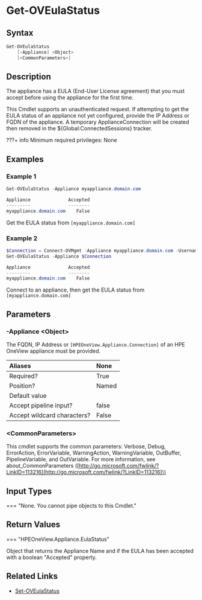 ﻿---
description: Get the appliance end user license agreement (EULA) status.
---

# Get-OVEulaStatus

## Syntax

```powershell
Get-OVEulaStatus
    [-Appliance] <Object>
    [<CommonParameters>]
```

## Description

The appliance has a EULA (End-User License agreement) that you must accept before using the appliance for the first time. 

This Cmdlet supports an unauthenticated request. If attempting to get the EULA status of an appliance not yet configured, provide the IP Address or FQDN of the appliance. A temporary ApplianceConnection will be created then removed in the ${Global:ConnectedSessions} tracker.

???+ info
    Minimum required privileges: None
    

## Examples

###  Example 1 

```powershell
Get-OVEulaStatus -Appliance myappliance.domain.com

Appliance              Accepted
---------              --------
myappliance.domain.com    False
```

Get the EULA status from `[myappliance.domain.com]`

###  Example 2 

```powershell
$Connection = Connect-OVMgmt -Appliance myappliance.domain.com -Username Administrator -Password MyPassw0rd
Get-OVEulaStatus -Appliance $Connection

Appliance              Accepted
---------              --------
myappliance.domain.com    False
```

Connect to an appliance, then get the EULA status from `[myappliance.domain.com]`

## Parameters

### -Appliance &lt;Object&gt;

The FQDN, IP Address or `[HPEOneView.Appliance.Connection]` of an HPE OneView appliance must be provided.

| Aliases | None |
| :--- | :--- |
| Required? | True |
| Position? | Named |
| Default value |  |
| Accept pipeline input? | false |
| Accept wildcard characters? | False |

### &lt;CommonParameters&gt;

This cmdlet supports the common parameters: Verbose, Debug, ErrorAction, ErrorVariable, WarningAction, WarningVariable, OutBuffer, PipelineVariable, and OutVariable. For more information, see about\_CommonParameters \([http://go.microsoft.com/fwlink/?LinkID=113216](http://go.microsoft.com/fwlink/?LinkID=113216)\)

## Input Types

=== "None.  You cannot pipe objects to this Cmdlet."
 

 

## Return Values

=== "HPEOneView.Appliance.EulaStatus"
 
Object that returns the Appliance Name and if the EULA has been accepted with a boolean "Accepted" property.
 

## Related Links

* [Set-OVEulaStatus](set-oveulastatus.md)
